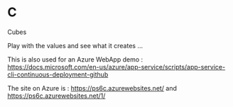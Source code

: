 # C
Cubes

Play with the values and see what it creates ...

This is also used for an Azure WebApp demo :
https://docs.microsoft.com/en-us/azure/app-service/scripts/app-service-cli-continuous-deployment-github

The site on Azure is : 
https://ps6c.azurewebsites.net/
and https://ps6c.azurewebsites.net/1/

